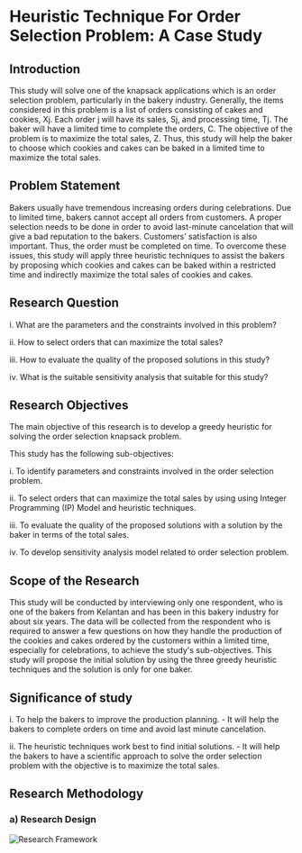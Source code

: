 # Heuristic Technique For Order Selection Problem: A Case Study

## Introduction

This study will solve one of the knapsack applications which is an order selection problem, particularly in the bakery industry. Generally, the items considered in this problem is a list of orders consisting of cakes and cookies, Xj. Each order j will have its sales, Sj, and processing time, Tj. The baker will have a limited time to complete the orders, C. The objective of the problem is to maximize the total sales, Z.  Thus, this study will help the baker to choose which cookies and cakes can be baked in a limited time to maximize the total sales.

## Problem Statement

Bakers usually have tremendous increasing orders during celebrations. Due to limited time, bakers cannot accept all orders from customers. A proper selection needs to be done in order to avoid last-minute cancelation that will give a bad reputation to the bakers. Customers’ satisfaction is also important. Thus, the order must be completed on time. To overcome these issues, this study will apply three heuristic techniques to assist the bakers by proposing which cookies and cakes can be baked within a restricted time and indirectly maximize the total sales of cookies and cakes.

## Research Question

i.	What are the parameters and the constraints involved in this problem?

ii.	How to select orders that can maximize the total sales?

iii.	How to evaluate the quality of the proposed solutions in this study?

iv. What is the suitable sensitivity analysis that suitable for this study?

## Research Objectives

The main objective of this research is to develop a greedy heuristic for solving the order selection knapsack problem.

This study has the following sub-objectives:

i.	To identify parameters and constraints involved in the order selection problem.

ii.	To select orders that can maximize the total sales by using using Integer Programming (IP) Model and heuristic techniques.

iii.  To evaluate the quality of the proposed solutions with a solution by the baker in terms of the total sales.

iv.	To develop sensitivity analysis model related to order selection problem.

## Scope of the Research

This study will be conducted by interviewing only one respondent, who is one of the bakers from Kelantan and has been in this bakery industry for about six years. The data will be collected from the respondent who is required to answer a few questions on how they handle the production of the cookies and cakes ordered by the customers within a limited time, especially for celebrations, to achieve the study's sub-objectives. This study will propose the initial solution by using the three greedy heuristic techniques and the solution is only for one baker.

## Significance of study

i.	To help the bakers to improve the production planning.
    - It will help the bakers to complete orders on time and avoid last minute cancelation.
    
ii.	The heuristic techniques work best to find initial solutions.
    - It will help the bakers to have a scientific approach to solve the order selection problem with the objective is to maximize the total sales.  

## Research Methodology

### a) Research Design
![Research Framework](https://user-images.githubusercontent.com/116338630/203378386-78162633-0232-4fc6-918f-51867356181f.jpg)


